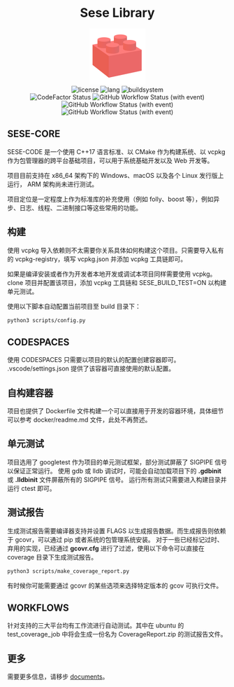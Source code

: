 <h1 align="center">Sese Library</h1>
<div align="center">
<img src="logo.svg" width="128" height="128" alt="logo"/>
</div>
<div align="center">
<img src="https://img.shields.io/static/v1?label=license&message=Apache-2.0&color=blue&logo=Apache" alt="license"/>
<img src="https://img.shields.io/static/v1?label=language&message=C%2B%2B%2017&color=blue&logo=cplusplus" alt="lang"/>
<img src="https://img.shields.io/static/v1?label=build%20system&message=CMake&color=blue&logo=cmake" alt="buildsystem"/>
<br>
<img alt="CodeFactor Status" src="https://www.codefactor.io/repository/github/libsese/sese-core/badge"/>
<img alt="GitHub Workflow Status (with event)" src="https://img.shields.io/github/actions/workflow/status/libsese/sese-core/windows-2022.yml?label=Windows&logo=windows">
<img alt="GitHub Workflow Status (with event)" src="https://img.shields.io/github/actions/workflow/status/libsese/sese-core/ubuntu-22.04-apt.yml?label=Ubuntu&logo=ubuntu">
<img alt="GitHub Workflow Status (with event)" src="https://img.shields.io/github/actions/workflow/status/libsese/sese-core/macos-12-brew.yml?label=macOS&logo=apple">
<br>
</div>

## SESE-CORE

SESE-CODE 是一个使用 C++17 语言标准、以 CMake 作为构建系统、以 vcpkg 作为包管理器的跨平台基础项目，可以用于系统基础开发以及
Web 开发等。

项目目前支持在 x86_64 架构下的 Windows、macOS 以及各个 Linux 发行版上运行， ARM 架构尚未进行测试。

项目定位是一定程度上作为标准库的补充使用（例如 folly、boost 等），例如异步、日志、线程、二进制接口等这些常用的功能。

## 构建

使用 vcpkg 导入依赖则不太需要你关系具体如何构建这个项目。只需要导入私有的 vcpkg-registry，填写 vcpkg.json 并添加 vcpkg
工具链即可。

如果是编译安装或者作为开发者本地开发或调试本项目同样需要使用 vcpkg。 clone 项目并配置该项目，添加 vcpkg 工具链和
SESE_BUILD_TEST=ON 以构建单元测试。

使用以下脚本自动配置当前项目至 build 目录下：

```bash
python3 scripts/config.py
```

## CODESPACES

使用 CODESPACES 只需要以项目的默认的配置创建容器即可。
.vscode/settings.json 提供了该容器可直接使用的默认配置。

## 自构建容器

项目也提供了 Dockerfile 文件构建一个可以直接用于开发的容器环境，具体细节可以参考 docker/readme.md 文件，此处不再赘述。

## 单元测试

项目选用了 googletest 作为项目的单元测试框架，部分测试屏蔽了 SIGPIPE 信号以保证正常运行。
使用 gdb 或 lldb 调试时，可能会自动加载项目下的 **.gdbinit** 或 **.lldbinit** 文件屏蔽所有的 SIGPIPE 信号。
运行所有测试只需要进入构建目录并运行 ctest 即可。

## 测试报告

生成测试报告需要编译器支持并设置 FLAGS 以生成报告数据。而生成报告则依赖于 gcovr，可以通过 pip 或者系统的包管理系统安装。
对于一些已经标记过时、弃用的实现，已经通过 **gcovr.cfg** 进行了过滤，使用以下命令可以直接在 coverage 目录下生成测试报告。

```bash
python3 scripts/make_coverage_report.py
```

有时候你可能需要通过 gcovr 的某些选项来选择特定版本的 gcov 可执行文件。

## WORKFLOWS

针对支持的三大平台均有工作流进行自动测试。其中在 ubuntu 的 test_coverage_job 中将会生成一份名为 CoverageReport.zip
的测试报告文件。

## 更多

需要更多信息，请移步 [documents](https://libsese.github.io/sese-docs/#/)。